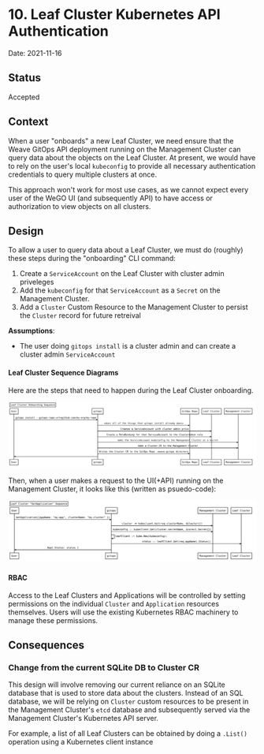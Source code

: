 # 10. Leaf Cluster Kubernetes API Authentication

Date: 2021-11-16

## Status

Accepted

## Context

When a user "onboards" a new Leaf Cluster, we need ensure that the Weave GitOps API deployment running on the Management Cluster can query data about the objects on the Leaf Cluster. At present, we would have to rely on the user's local `kubeconfig` to provide all necessary authentication credentials to query multiple clusters at once.

This approach won't work for most use cases, as we cannot expect every user of the WeGO UI (and subsequently API) to have access or authorization to view objects on all clusters.

## Design

To allow a user to query data about a Leaf Cluster, we must do (roughly) these steps during the "onboarding" CLI command:

1. Create a `ServiceAccount` on the Leaf Cluster with cluster admin priveleges
2. Add the `kubeconfig` for that `ServiceAccount` as a `Secret` on the Management Cluster.
3. Add a `Cluster` Custom Resource to the Management Cluster to persist the `Cluster` record for future retreival

**Assumptions**:

- The user doing `gitops install` is a cluster admin and can create a cluster admin `ServiceAccount`

#### Leaf Cluster Sequence Diagrams

Here are the steps that need to happen during the Leaf Cluster onboarding.

![Leaf Cluster Installation Diagram](leaf-cluster-install.svg)

Then, when a user makes a request to the UI(+API) running on the Management Cluster, it looks like this (written as psuedo-code):

![Leaf Cluster Request Diagram](leaf-cluster-request.svg)

#### RBAC

Access to the Leaf Clusters and Applications will be controlled by setting permissions on the individual `Cluster` and `Application` resources themselves. Users will use the existing Kubernetes RBAC machinery to manage these permissions.

## Consequences

### Change from the current SQLite DB to Cluster CR

This design will involve removing our current reliance on an SQLite database that is used to store data about the clusters. Instead of an SQL database, we will be relying on `Cluster` custom resources to be present in the Management Cluster's `etcd` database and subsequently served via the Management Cluster's Kubernetes API server.

For example, a list of all Leaf Clusters can be obtained by doing a `.List()` operation using a Kubernetes client instance
